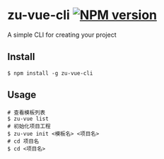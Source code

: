 # zu-vue-cli [![NPM version](https://badge.fury.io/js/zu-vue-cli.svg)](http://badge.fury.io/js/zu-vue-cli)

A simple CLI for creating your project

## Install

```shell
$ npm install -g zu-vue-cli
```

## Usage

```shell
# 查看模板列表
$ zu-vue list
# 初始化项目工程
$ zu-vue init <模板名> <项目名>
# cd 项目名
$ cd <项目名>
```